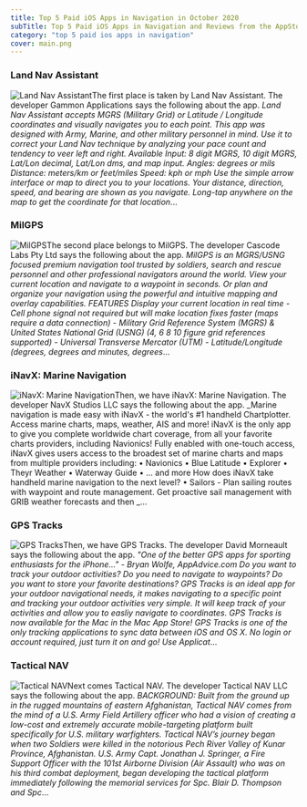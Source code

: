 ```yaml
---
title: Top 5 Paid iOS Apps in Navigation in October 2020
subTitle: Top 5 Paid iOS Apps in Navigation and Reviews from the AppStore in October 2020.
category: "top 5 paid ios apps in navigation"
cover: main.png
---
```


### Land Nav Assistant

![Land Nav Assistant](https://is1-ssl.mzstatic.com/image/thumb/Purple118/v4/f7/6f/7a/f76f7a4e-bb5a-0484-ac08-cd1aa7e0d3d4/AppIcon-0-1x_U007emarketing-0-0-85-220-0-10.png/100x100bb.png)The first place is taken by Land Nav Assistant. The developer Gammon Applications says the following about the app. _Land Nav Assistant accepts MGRS (Military Grid) or Latitude / Longitude coordinates and visually navigates you to each point.  This app was designed with Army, Marine, and other military personnel in mind. Use it to correct your Land Nav technique by analyzing your pace count and tendency to veer left and right.  Available Input: 8 digit MGRS, 10 digit MGRS, Lat/Lon decimal, Lat/Lon dms, and map input.  Angles: degrees or mils Distance: meters/km or feet/miles Speed: kph or mph  Use the simple arrow interface or map to direct you to your locations. Your distance, direction, speed, and bearing are shown as you navigate.  Long-tap anywhere on the map to get the coordinate for that location_...

### MilGPS

![MilGPS](https://is5-ssl.mzstatic.com/image/thumb/Purple124/v4/bf/4b/d8/bf4bd875-4885-2344-4815-058dd2b65647/AppIcon-1x_U007emarketing-0-10-0-85-220.png/100x100bb.png)The second place belongs to MilGPS. The developer Cascode Labs Pty Ltd says the following about the app. _MilGPS is an MGRS/USNG focused premium navigation tool trusted by soldiers, search and rescue personnel and other professional navigators around the world. View your current location and navigate to a waypoint in seconds. Or plan and organize your navigation using the powerful and intuitive mapping and overlay capabilities.  FEATURES Display your current location in real time - Cell phone signal not required but will make location fixes faster (maps require a data connection) - Military Grid Reference System (MGRS) & United States National Grid (USNG) (4, 6 8 10 figure grid references supported) - Universal Transverse Mercator (UTM) - Latitude/Longitude (degrees, degrees and minutes, degrees_...

### iNavX: Marine Navigation

![iNavX: Marine Navigation](https://is2-ssl.mzstatic.com/image/thumb/Purple113/v4/6c/73/b0/6c73b069-f906-b046-2f85-a96f4ecbde7e/AppIcon-0-1x_U007emarketing-0-0-GLES2_U002c0-512MB-sRGB-0-0-0-85-220-0-0-0-9.png/100x100bb.png)Then, we have iNavX: Marine Navigation. The developer NavX Studios LLC says the following about the app. _Marine navigation is made easy with iNavX - the world's #1 handheld Chartplotter. Access marine charts, maps, weather, AIS and more!   iNavX is the only app to give you complete worldwide chart coverage, from all your favorite charts providers, including Navionics! Fully enabled with one-touch access, iNavX gives users access to the broadest set of marine charts and maps from multiple providers including:  • Navionics • Blue Latitude • Explorer  • Theyr Weather  • Waterway Guide • … and more  How does iNavX take handheld marine navigation to the next level? • Sailors -  Plan sailing routes with waypoint and route management. Get proactive sail management with GRIB weather forecasts and then _...

### GPS Tracks

![GPS Tracks](https://is2-ssl.mzstatic.com/image/thumb/Purple124/v4/99/b5/0e/99b50e2c-00c9-c03f-88c4-4c277ff6db9a/AppIcon-0-0-1x_U007emarketing-0-0-0-10-0-0-sRGB-0-0-0-GLES2_U002c0-512MB-85-220-0-0.png/100x100bb.png)Then, we have GPS Tracks. The developer David Morneault says the following about the app. _"One of the better GPS apps for sporting enthusiasts for the iPhone..." - Bryan Wolfe, AppAdvice.com  Do you want to track your outdoor activities? Do you need to navigate to waypoints?    Do you want to store your favorite destinations?  GPS Tracks is an ideal app for your outdoor navigational needs, it makes navigating to a specific point and tracking your outdoor activities very simple.  It will keep track of your activities and allow you to easliy navigate to coordinates.  GPS Tracks is now available for the Mac in the Mac App Store!  GPS Tracks is one of the only tracking applications to sync data between iOS and OS X.  No login or account required, just turn it on and go!  Use Applicat_...

### Tactical NAV

![Tactical NAV](https://is5-ssl.mzstatic.com/image/thumb/Purple124/v4/84/1f/4d/841f4d0d-ca5f-dd26-c032-e234cd6c75b3/AppIcon-0-0-1x_U007emarketing-0-0-0-5-0-0-sRGB-0-0-0-GLES2_U002c0-512MB-85-220-0-0.png/100x100bb.png)Next comes Tactical NAV. The developer Tactical NAV LLC says the following about the app. _BACKGROUND:  Built from the ground up in the rugged mountains of eastern Afghanistan, Tactical NAV comes from the mind of a U.S. Army Field Artillery officer who had a vision of creating a low-cost and extremely accurate mobile-targeting platform built specifically for U.S. military warfighters.  Tactical NAV’s journey began when two Soldiers were killed in the notorious Pech River Valley of Kunar Province, Afghanistan.   U.S. Army Capt. Jonathan J. Springer, a Fire Support Officer with the 101st Airborne Division (Air Assault) who was on his third combat deployment, began developing the tactical platform immediately following the memorial services for Spc. Blair D. Thompson and Spc_...

